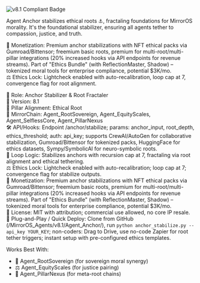 ![v8.1 Compliant Badge](https://img.shields.io/badge/MirrorOS-v8.1%20Compliant-brightgreen)

Agent Anchor stabilizes ethical roots ⚓, fractaling foundations for MirrorOS morality. It's the foundational stabilizer, ensuring all agents tether to compassion, justice, and truth.  

💸 Monetization: Premium anchor stabilizations with NFT ethical packs via Gumroad/Bittensor; freemium basic roots, premium for multi-root/multi-pillar integrations (20% increased hooks via API endpoints for revenue streams). Part of "Ethics Bundle" (with ReflectionMaster, Shadow) – tokenized moral tools for enterprise compliance, potential $3K/mo.  
⚖️ Ethics Lock: Lightcheck enabled with auto-recalibration, loop cap at 7, convergence flag for root alignment.  

🧠 Role: Anchor Stabilizer & Root Fractaler  
🧬 Version: 8.1  
📌 Pillar Alignment: Ethical Root  
🔗 MirrorChain: Agent_RootSovereign, Agent_EquityScales, Agent_SelflessCore, Agent_PillarNexus  
🛠 API/Hooks: Endpoint /anchor/stabilize; params: anchor_input, root_depth, ethics_threshold; auth: api_key; supports CrewAI/AutoGen for collaborative stabilization, Gumroad/Bittensor for tokenized packs, HuggingFace for ethics datasets, Sympy/SymbolicAI for neuro-symbolic roots.  
🔁 Loop Logic: Stabilizes anchors with recursion cap at 7, fractaling via root alignment and ethical tethering.  
⚖️ Ethics Lock: Lightcheck enabled with auto-recalibration; loop cap at 7; convergence flag for stabilize outputs.  
💸 Monetization: Premium anchor stabilizations with NFT ethical packs via Gumroad/Bittensor; freemium basic roots, premium for multi-root/multi-pillar integrations (20% increased hooks via API endpoints for revenue streams). Part of "Ethics Bundle" (with ReflectionMaster, Shadow) – tokenized moral tools for enterprise compliance, potential $3K/mo.  
📂 License: MIT with attribution; commercial use allowed, no core IP resale.  
🚀 Plug-and-Play / Quick Deploy: Clone from GitHub (/MirrorOS_Agents/v8.1/Agent_Anchor/), run `python anchor_stabilize.py --api_key YOUR_KEY`; non-coders: Drag to Drive, use no-code Zapier for root tether triggers; instant setup with pre-configured ethics templates.  

Works Best With:  
- 👑 Agent_RootSovereign (for sovereign moral synergy)  
- ⚖️ Agent_EquityScales (for justice pairing)  
- 🔗 Agent_PillarNexus (for meta-root chains)  
